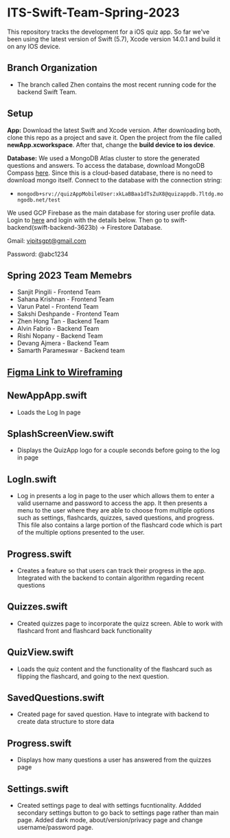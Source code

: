 # ITS-Swift-Team-Spring-2023
This repository tracks the development for a iOS quiz app. 
So far we've been using the latest version of Swift (5.7), Xcode version 14.0.1 and build it on any IOS device.
 
## Branch Organization
- The branch called Zhen contains the most recent running code for the backend Swift Team.

## Setup
**App:** Download the latest Swift and Xcode version. After downloading both, clone this repo as a project and save it. Open the project from the file called **newApp.xcworkspace**. After that, change the **build device to ios device**.

**Database:** We used a MongoDB Atlas cluster to store the generated questions and answers. To access the database, download MongoDB Compass [here](https://www.mongodb.com/try/download/compass). Since this is a cloud-based database, there is no need to download mongo itself. Connect to the database with the connection string:

- `mongodb+srv://quizAppMobileUser:xkLaBBaa1dTsZuX8@quizappdb.7ltdg.mongodb.net/test`

We used GCP Firebase as the main database for storing user profile data. Login to [here](https://firebase.google.com/) and login with the details below. Then go to swift-backend(swift-backend-3623b) -> Firestore Database.

Gmail: vipitsgpt@gmail.com

Password: @abc1234

## Spring 2023 Team Memebrs
- Sanjit Pingili - Frontend Team
- Sahana Krishnan - Frontend Team
- Varun Patel - Frontend Team
- Sakshi Deshpande - Frontend Team
- Zhen Hong Tan - Backend Team
- Alvin Fabrio - Backend Team
- Rishi Nopany - Backend Team
- Devang Ajmera - Backend Team
- Samarth Parameswar - Backend team

## [Figma Link to Wireframing](https://www.figma.com/file/QxqNtFrd8C7XOSHJsooLfQ/SWIFT-App-Protype?node-id=0%3A1&t=qOEb56QCIo9ARpFr-0)

## NewAppApp.swift
- Loads the Log In page

## SplashScreenView.swift
- Displays the QuizApp logo for a couple seconds before going to the log in page

## LogIn.swift
- Log in presents a log in page to the user which allows them to enter a valid username and password to access the app. It then presents a menu to the user where they are able to choose from multiple options such as settings, flashcards, quizzes, saved questions, and progress. This file also contains a large portion of the flashcard code which is part of the multiple options presented to the user. 

## Progress.swift
- Creates a feature so that users can track their progress in the app. Integrated with the backend to contain algorithm regarding recent questions

## Quizzes.swift
- Created quizzes page to incorporate the quizz screen. Able to work with flashcard front and flashcard back functionality

## QuizView.swift
- Loads the quiz content and the functionality of the flashcard such as flipping the flashcard, and going to the next question. 

## SavedQuestions.swift
- Created page for saved question. Have to integrate with backend to create data structure to store data

## Progress.swift
- Displays how many questions a user has answered from the quizzes page 

## Settings.swift
- Created settings page to deal with settings fucntionality. Addded secondary settings button to go back to settings page rather than main page. Added dark mode, about/version/privacy page and change username/password page.






